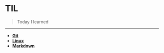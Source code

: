 # TIL

> Today I learned

---

- [**Git**](https://github.com/0choki0/TIL/blob/master/Git)
- [**Linux**](https://github.com/0choki0/TIL/blob/master/Linux)
- [**Markdown**](https://github.com/0choki0/TIL/blob/master/Markdown)